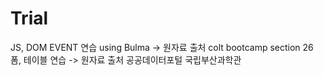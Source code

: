 # Trial
JS, DOM EVENT 연습 using Bulma -> 원자료 출처 colt bootcamp section 26
폼, 테이블 연습 -> 원자료 출처 공공데이터포털 국립부산과학관
